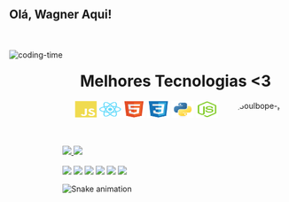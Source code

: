 ## Olá, Wagner Aqui!

<br>

<div  align="center"> 
  <div style="display: inline_block"><br>
    <img align="left" height="250" alt="coding-time" src="code.gif">
    <h1 align="center">Melhores Tecnologias <3</h1>
    <img align="center" height="30" width="40" alt="js-icon"  src="https://raw.githubusercontent.com/devicons/devicon/master/icons/javascript/javascript-plain.svg">
    <img align="center" height="30" width="40" alt="react-icon" src="https://raw.githubusercontent.com/devicons/devicon/master/icons/react/react-original.svg">
    <img align="center" height="30" width="40" alt="html-icon" src="https://raw.githubusercontent.com/devicons/devicon/master/icons/html5/html5-original.svg">
    <img align="center" height="30" width="40" alt="css-icon" src="https://raw.githubusercontent.com/devicons/devicon/master/icons/css3/css3-original.svg">
    <img align="center" height="30" width="40" alt="python-icon" src="https://raw.githubusercontent.com/devicons/devicon/master/icons/python/python-original.svg">
    <img align="center" height="30" width="40" alt="nodejs-icon" src="https://raw.githubusercontent.com/devicons/devicon/master/icons/nodejs/nodejs-original.svg">
    <img align="right" alt="Soulbope-pic" height="150" style="border-radius:50px;" src="https://cdn.discordapp.com/attachments/1062485378902282326/1063136137889194064/64621f41-e9c5-4dae-beba-c0d9a3e26295-profile_image-300x300-removebg-preview.png">
</div>
   </div></br></br></br>
   
<a href="https://github.com/anuraghazra/github-readme-stats">
<img height="150em" src="https://github-readme-stats-sigma-five.vercel.app/api?username=Soulbope&show_icons=true&theme=merko&include_all_commits=true&count_private=true"/>
<img height="130em" src="https://github-readme-stats-sigma-five.vercel.app/api/top-langs/?username=Soulbope&layout=compact&langs_count=1&theme=merko"/>
</a>
<br/><br/> 
    
  
<div> 
  <a href="https://www.youtube.com/channel/UC3IrWA1vfh7iwqJ02oIS3iw" target="_blank"><img src="https://img.shields.io/badge/YouTube-FF0000?style=for-the-badge&logo=youtube&logoColor=white" target="_blank"></a>
  <a href="https://instagram.com/wagnermonstro51" target="_blank"><img src="https://img.shields.io/badge/-Instagram-%23E4405F?style=for-the-badge&logo=instagram&logoColor=white" target="_blank"></a>
 	<a href="https://www.twitch.tv/soulbopex" target="_blank"><img src="https://img.shields.io/badge/Twitch-9146FF?style=for-the-badge&logo=twitch&logoColor=white" target="_blank"></a>
 <a href="https://discord.gg/JDe9d7EA" target="_blank"><img src="https://img.shields.io/badge/Discord-7289DA?style=for-the-badge&logo=discord&logoColor=white" target="_blank"></a> 
  <a href = "mailto:wagner_psb@yahoo.com.br"><img src="https://img.shields.io/badge/-Gmail-%23333?style=for-the-badge&logo=gmail&logoColor=white" target="_blank"></a>
  <a href="https://www.linkedin.com/in/wagner-oliveira-soulbope" target="_blank"><img src="https://img.shields.io/badge/-LinkedIn-%230077B5?style=for-the-badge&logo=linkedin&logoColor=white" target="_blank"></a> 
  
</div>
</div>
  
![Snake animation](https://github.com/Soulbope/Soulbope/blob/output/github-contribution-grid-snake.svg)
